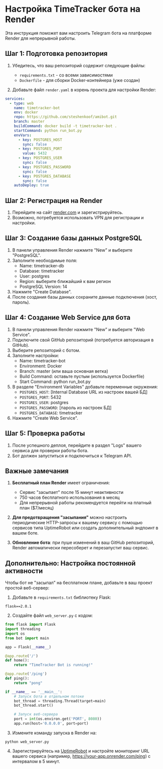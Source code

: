 # Настройка TimeTracker бота на Render

Эта инструкция поможет вам настроить Telegram бота на платформе Render для непрерывной работы.

## Шаг 1: Подготовка репозитория

1. Убедитесь, что ваш репозиторий содержит следующие файлы:

   - `requirements.txt` - со всеми зависимостями
   - `Dockerfile` - для сборки Docker-контейнера (уже создан)

2. Добавьте файл `render.yaml` в корень проекта для настройки Render:

```yaml
services:
  - type: web
    name: timetracker-bot
    env: docker
    repo: https://github.com/steshenkoof/amibot.git
    branch: master
    buildCommand: docker build -t timetracker-bot .
    startCommand: python run_bot.py
    envVars:
      - key: POSTGRES_HOST
        sync: false
      - key: POSTGRES_PORT
        value: 5432
      - key: POSTGRES_USER
        sync: false
      - key: POSTGRES_PASSWORD
        sync: false
      - key: POSTGRES_DATABASE
        sync: false
    autoDeploy: true
```

## Шаг 2: Регистрация на Render

1. Перейдите на сайт [render.com](https://render.com/) и зарегистрируйтесь.
2. Возможно, потребуется использовать VPN для регистрации и настройки.

## Шаг 3: Создание базы данных PostgreSQL

1. В панели управления Render нажмите "New" и выберите "PostgreSQL".
2. Заполните необходимые поля:
   - Name: timetracker-db
   - Database: timetracker
   - User: postgres
   - Region: выберите ближайший к вам регион
   - PostgreSQL Version: 14
3. Нажмите "Create Database".
4. После создания базы данных сохраните данные подключения (хост, пароль).

## Шаг 4: Создание Web Service для бота

1. В панели управления Render нажмите "New" и выберите "Web Service".
2. Подключите свой GitHub репозиторий (потребуется авторизация в GitHub).
3. Выберите репозиторий с ботом.
4. Заполните настройки:
   - Name: timetracker-bot
   - Environment: Docker
   - Branch: master (или ваша основная ветка)
   - Build Command: оставьте пустым (используется Dockerfile)
   - Start Command: python run_bot.py
5. В разделе "Environment Variables" добавьте переменные окружения:
   - `POSTGRES_HOST`: [Internal Database URL из настроек вашей БД]
   - `POSTGRES_PORT`: 5432
   - `POSTGRES_USER`: postgres
   - `POSTGRES_PASSWORD`: [пароль из настроек БД]
   - `POSTGRES_DATABASE`: timetracker
6. Нажмите "Create Web Service".

## Шаг 5: Проверка работы

1. После успешного деплоя, перейдите в раздел "Logs" вашего сервиса для проверки работы бота.
2. Бот должен запуститься и подключиться к Telegram API.

## Важные замечания

1. **Бесплатный план Render** имеет ограничения:

   - Сервис "засыпает" после 15 минут неактивности
   - 750 часов бесплатного использования в месяц
   - Для непрерывной работы рекомендуется перейти на платный план ($7/месяц)

2. **Для предотвращения "засыпания"** можно настроить периодические HTTP-запросы к вашему сервису с помощью сервисов типа UptimeRobot или создать дополнительный эндпоинт в вашем боте.

3. **Обновление бота**: при пуше изменений в ваш GitHub репозиторий, Render автоматически пересоберет и перезапустит ваш сервис.

## Дополнительно: Настройка постоянной активности

Чтобы бот не "засыпал" на бесплатном плане, добавьте в ваш проект простой веб-сервер:

1. Добавьте в `requirements.txt` библиотеку Flask:

```
flask==2.0.1
```

2. Создайте файл `web_server.py` с кодом:

```python
from flask import Flask
import threading
import os
from bot import main

app = Flask(__name__)

@app.route('/')
def home():
    return "TimeTracker Bot is running!"

@app.route('/ping')
def ping():
    return "pong"

if __name__ == '__main__':
    # Запуск бота в отдельном потоке
    bot_thread = threading.Thread(target=main)
    bot_thread.start()

    # Запуск веб-сервера
    port = int(os.environ.get('PORT', 8080))
    app.run(host='0.0.0.0', port=port)
```

3. Измените команду запуска в Render на:

```
python web_server.py
```

4. Зарегистрируйтесь на [UptimeRobot](https://uptimerobot.com/) и настройте мониторинг URL вашего сервиса (например, https://your-app.onrender.com/ping) с интервалом в 5 минут.
